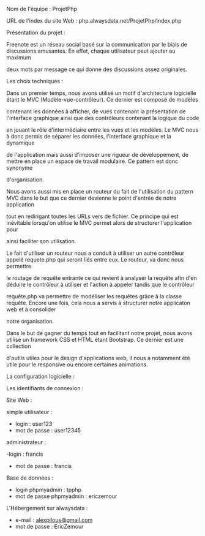 Nom de l'équipe : ProjetPhp

URL de l'index du site Web : php.alwaysdata.net/ProjetPhp/index.php


Présentation du projet :

Freenote est un réseau social basé sur la communication par le biais de discussions amusantes. En effet, chaque utilisateur peut ajouter au maximum 

deux mots par message ce qui donne des discussions assez originales.


Les choix techniques :

Dans un premier temps, nous avons utilisé un motif d'architecture logicielle étant le MVC (Modèle-vue-contrôleur). Ce dernier est composé de modèles 

contenant les données à afficher, de vues contenant la présentation de l'interface graphique ainsi que des contrôleurs contenant la logique du code 

en jouant le rôle d'intermédiaire entre les vues et les modèles. Le MVC nous à donc permis de séparer les données, l'interface graphique et la dynamique

de l'application mais aussi d'imposer une rigueur de développement, de mettre en place un espace de travail modulaire. Ce pattern est donc synonyme 

d'organisation.

Nous avons aussi mis en place un routeur du fait de l'utilisation du pattern MVC dans le but que ce dernier devienne le point d'entrée de notre application

tout en redirigant toutes les URLs vers de fichier. Ce principe qui est inévitable lorsqu'on utilise le MVC permet alors de structurer l'application pour 

ainsi faciliter son utilisation.

Le fait d'utiliser un routeur nous a conduit à utiliser un autre contrôleur appelé requete.php qui seront liés entre eux. Le routeur, va donc nous permettre

le routage de requête entrante ce qui revient à analyser la requête afin d'en déduire le contrôleur à utiliser et l'action à appeler tandis que le contrôleur 
 
requête.php va permettre de modéliser les requêtes grâce à la classe requête. Encore une fois, cela nous a servis à structurer notre applicaton web et à consolider

notre organisation.

Dans le but de gagner du temps tout en facilitant notre projet, nous avons utilisé un framework CSS et HTML étant Bootstrap. Ce dernier est une collection 

d'outils utiles pour le design d'applications web, il nous a notamment été utile pour le responsive ou encore certaines animations.


La configuration logicielle :


Les identifiants de connexion :

Site Web : 

simple utilisateur :

- login : user123
- mot de passe : user12345

administrateur :

-login : francis    
- mot de passe : francis


Base de données : 

- login phpmyadmin : tpphp
- mot de passe phpmyadmin : ericzemour

L'Hébergement sur alwaysdata :

- e-mail : alexpilous@gmail.com
- mot de passe : EricZemour